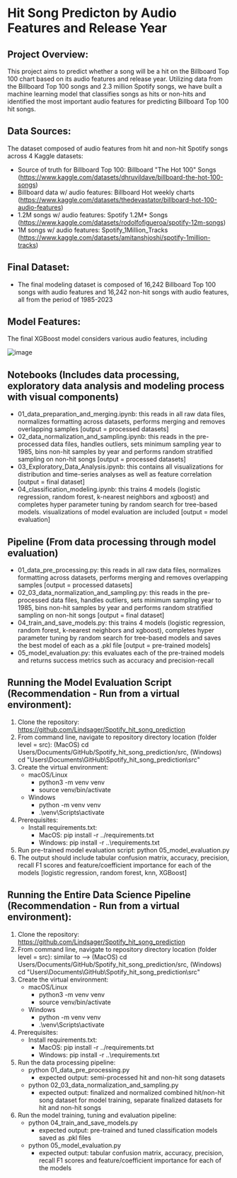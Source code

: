 # Hit Song Predicton by Audio Features and Release Year
## Project Overview:
This project aims to predict whether a song will be a hit on the Billboard Top 100 chart based on its audio features and release year. Utilizing data from the Billboard Top 100 songs and 2.3 million Spotify songs, we have built a machine learning model that classifies songs as hits or non-hits and identified the most important audio features for predicting Billboard Top 100 hit songs.

## Data Sources:
The  dataset composed of audio features from hit and non-hit Spotify songs across 4 Kaggle datasets:
 - Source of truth for Billboard Top 100: Billboard "The Hot 100" Songs (https://www.kaggle.com/datasets/dhruvildave/billboard-the-hot-100-songs)
 - Billboard data w/ audio features: Billboard Hot weekly charts (https://www.kaggle.com/datasets/thedevastator/billboard-hot-100-audio-features)
 - 1.2M songs w/ audio features: Spotify 1.2M+ Songs (https://www.kaggle.com/datasets/rodolfofigueroa/spotify-12m-songs)
 - 1M songs w/ audio features: Spotify_1Million_Tracks (https://www.kaggle.com/datasets/amitanshjoshi/spotify-1million-tracks)

## Final Dataset:
 - The final modeling dataset is composed of 16,242 Billboard Top 100 songs with audio features and 16,242 non-hit songs with audio features, all from the period of 1985-2023

## Model Features:
The final XGBoost model considers various audio features, including

![image](https://github.com/Lindsager/Spotify_hit_song_prediction/assets/102261851/f77c877c-bf24-4a59-b7df-8ee926ffa01c)

## Notebooks (Includes data processing, exploratory data analysis and modeling process with visual components)
 - 01_data_preparation_and_merging.ipynb: this reads in all raw data files, normalizes formatting across datasets, performs merging and removes overlapping samples [output = processed datasets]
 - 02_data_normalization_and_sampling.ipynb: this reads in the pre-processed data files, handles outliers, sets minimum sampling year to 1985, bins non-hit samples by year and performs random stratified sampling on non-hit songs [output = processed datasets]
 - 03_Exploratory_Data_Analysis.ipynb: this contains all visualizations for distribution and time-series analyses as well as feature correlation [output = final dataset]
 - 04_classification_modeling.ipynb: this trains 4 models (logistic regression, random forest, k-nearest neighbors and xgboost) and completes hyper parameter tuning by random search for tree-based models. visualizations of model evaluation are included [output = model evaluation]
 
## Pipeline (From data processing through model evaluation)
- 01_data_pre_processing.py: this reads in all raw data files, normalizes formatting across datasets, performs merging and removes overlapping samples [output = processed datasets]
- 02_03_data_normalization_and_sampling.py: this reads in the pre-processed data files, handles outliers, sets minimum sampling year to 1985, bins non-hit samples by year and performs random stratified sampling on non-hit songs [output = final dataset]
- 04_train_and_save_models.py: this trains 4 models (logistic regression, random forest, k-nearest neighbors and xgboost), completes hyper parameter tuning by random search for tree-based models and saves the best model of each as a .pkl file [output = pre-trained models]
- 05_model_evaluation.py: this evaluates each of the pre-trained models and returns success metrics such as accuracy and precision-recall

## Running the Model Evaluation Script (Recommendation - Run from a virtual environment):
1. Clone the repository: https://github.com/Lindsager/Spotify_hit_song_prediction
2. From command line, navigate to repository directory location (folder level = src): (MacOS) cd Users/Documents/GitHub/Spotify_hit_song_prediction/src, (Windows) cd "Users\Documents\GitHub\Spotify_hit_song_prediction\src" 
3. Create the virtual environment:
   - macOS/Linux
     - python3 -m venv venv
     - source venv/bin/activate
   - Windows
     - python -m venv venv
     - .\venv\Scripts\activate
4. Prerequisites:
   - Install requirements.txt:
     - MacOS: pip install -r ../requirements.txt
     - Windows: pip install -r ..\requirements.txt
5. Run pre-trained model evaluation script: python 05_model_evaluation.py
6. The output should include tabular confusion matrix, accuracy, precision, recall F1 scores and feature/coefficient importance for each of the models [logistic regression, random forest, knn, XGBoost]

## Running the Entire Data Science Pipeline (Recommendation - Run from a virtual environment):
1. Clone the repository: https://github.com/Lindsager/Spotify_hit_song_prediction
2. From command line, navigate to repository directory location (folder level = src): similar to --> (MacOS) cd Users/Documents/GitHub/Spotify_hit_song_prediction/src, (Windows) cd "Users\Documents\GitHub\Spotify_hit_song_prediction\src" 
3. Create the virtual environment:
   - macOS/Linux
     - python3 -m venv venv
     - source venv/bin/activate
   - Windows
     - python -m venv venv
     - .\venv\Scripts\activate
4. Prerequisites:
   - Install requirements.txt:
     - MacOS: pip install -r ../requirements.txt
     - Windows: pip install -r ..\requirements.txt
5. Run the data processing pipeline:
   - python 01_data_pre_processing.py
     - expected output: semi-processed hit and non-hit song datasets
   - python 02_03_data_normalization_and_sampling.py
     - expected output: finalized and normalized combined hit/non-hit song dataset for model training, separate finalized datasets for hit and non-hit songs
6. Run the model training, tuning and evaluation pipeline:
   - python 04_train_and_save_models.py
     - expected output: pre-trained and tuned classification models saved as .pkl files
   - python 05_model_evaluation.py
     - expected output: tabular confusion matrix, accuracy, precision, recall F1 scores and feature/coefficient importance for each of the models 

